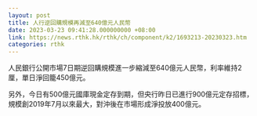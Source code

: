 ```yaml
---
layout: post
title: 人行逆回購規模再減至640億元人民幣
date: 2023-03-23 09:41:28.000000000 +08:00
link: https://news.rthk.hk/rthk/ch/component/k2/1693213-20230323.htm
categories: rthk
---
```


人民銀行公開市場7日期逆回購規模進一步縮減至640億元人民幣，利率維持2厘，單日淨回籠450億元。

另外，今日有500億元國庫現金定存到期，但央行昨日已進行900億元定存招標，規模創2019年7月以來最大，對沖後在市場形成淨投放400億元。
